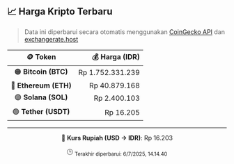 

<!-- HARGA_KRIPTO -->
## 📈 Harga Kripto Terbaru

> Data ini diperbarui secara otomatis menggunakan [CoinGecko API](https://www.coingecko.com/) dan [exchangerate.host](https://exchangerate.host/)

<div align="center">

| 🪙 Token | 💰 Harga (IDR) |
|:------:|---------------:|
| 🟠 **Bitcoin (BTC)**   | Rp 1.752.331.239 |
| 🔵 **Ethereum (ETH)**  | Rp 40.879.168 |
| 🟣 **Solana (SOL)**    | Rp 2.400.103 |
| 🟢 **Tether (USDT)**   | Rp 16.205 |

---

💱 **Kurs Rupiah (USD → IDR)**: Rp 16.203

🕒 <sub>Terakhir diperbarui: 6/7/2025, 14.14.40</sub>

</div>
<!-- /HARGA_KRIPTO -->